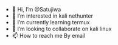 - 👋 Hi, I’m @Satujiwa
- 👀 I’m interested in kali nethunter
- 🌱 I’m currently learning termux
- 💞️ I’m looking to collaborate on kali linux
- 📫 How to reach me By email
<!---
Satujiwa/Satujiwa is a ✨ special ✨ repository because its `README.md` (this file) appears on your GitHub profile.
You can click the Preview link to take a look at your changes.
--->
